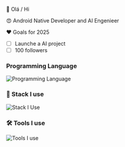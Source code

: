 👋 Olá / Hi

😍 Android Native Developer and AI Engenieer

❤️ Goals for 2025
 - [ ] Launche a AI project
 - [ ] 100 followers

### Programming Language
![Programming Language](https://skillicons.dev/icons?i=typescript,kotlin,python,java)

### 🔭 Stack I use

![Stack I Use](https://skillicons.dev/icons?i=angular,mongodb,mysql&perline=11)

### 🛠 Tools I use

![Tools I use](https://skillicons.dev/icons?i=vscode,git,github,aws,docker,githubactions,postman,bash,androidstudio,firebase&perline=13)
